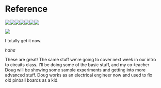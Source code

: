 # Reference

![](https://hackpad-attachments.s3.amazonaws.com/hackpad.com_i3RhX1poEmY_p.192397_1403293282729_MIMS.jpg)![](https://hackpad-attachments.s3.amazonaws.com/hackpad.com_i3RhX1poEmY_p.192397_1403293270731_GSIE.jpg)![](https://hackpad-attachments.s3.amazonaws.com/hackpad.com_i3RhX1poEmY_p.192397_1403293251849_GSIE_2.jpg)![](https://hackpad-attachments.s3.amazonaws.com/hackpad.com_i3RhX1poEmY_p.192397_1403293230800_BAT.jpg)![](https://hackpad-attachments.s3.amazonaws.com/hackpad.com_i3RhX1poEmY_p.192397_1403293214741_MOTOR.jpg)![](https://hackpad-attachments.s3.amazonaws.com/hackpad.com_i3RhX1poEmY_p.192397_1403293174577_OHM_2.jpg)![](https://hackpad-attachments.s3.amazonaws.com/hackpad.com_i3RhX1poEmY_p.192397_1403293175093_OHM.jpg)

![](https://hackpad-attachments.s3.amazonaws.com/hackpad.com_i3RhX1poEmY_p.192397_1403291831122_ohms-law-illustrated.gif)

I totally get it now.

_haha_

These are great! The same stuff we're going to cover next week in our intro to circuits class. I'll be doing some of the basic stuff, and my co-teacher Doug will be showing some sample experiments and getting into more advanced stuff. Doug works as an electrical engineer now and used to fix old pinball boards as a kid.